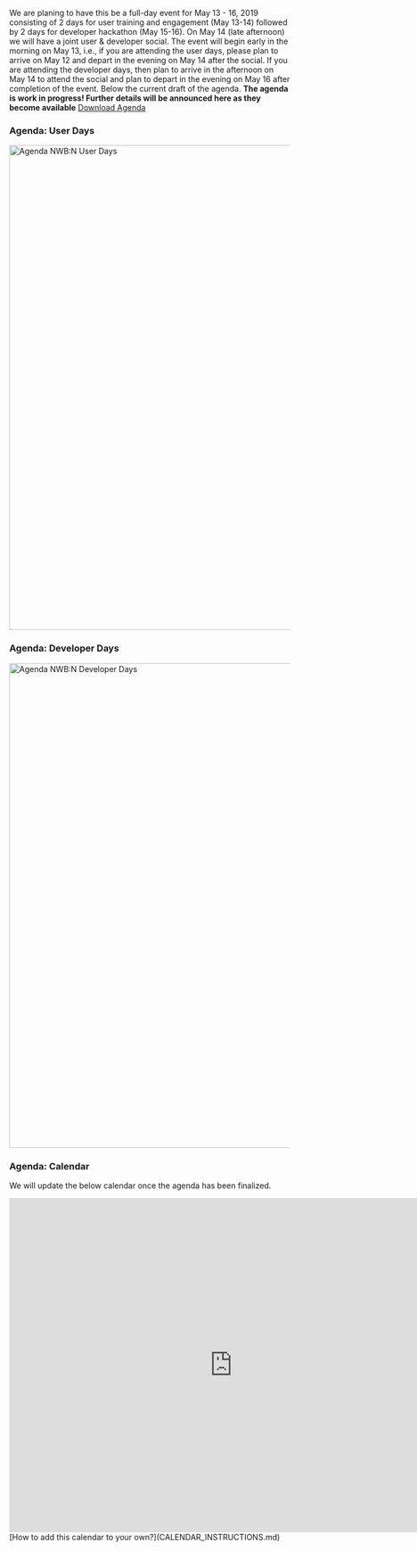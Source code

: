 We are planing to have this be a full-day event for May 13 - 16, 2019 consisting of 2 days for user training and engagement (May 13-14) followed by 2 days for developer hackathon (May 15-16). On May 14 (late afternoon) we will have a joint user & developer social. The event will begin early in the morning on May 13, i.e., if you are attending the user days, please plan to arrive on May 12 and depart in the evening on May 14 after the social. If you are attending the developer days, then plan to arrive in the afternoon on May 14 to attend the social and plan to depart in the evening on May 16 after completion of the event. Below the current draft of the agenda. **The agenda is work in progress! Further details will be announced here as they become available** [Download Agenda](agenda/agenda_nwbn_hackathon_2019_DRAFT_041519.pdf)

### Agenda: User Days

<a href="agenda/agenda_nwbn_hackathon_2019_DRAFT_041519.pdf"><img align="center" alt="Agenda NWB:N User Days" src="agenda/agenda_nwbn_userdays_2019_DRAFT_041519.png" width="870"></a>

### Agenda: Developer Days

<a href="agenda/agenda_nwbn_hackathon_2019_DRAFT_041519.pdf"><img align="center" alt="Agenda NWB:N Developer Days" src="agenda/agenda_nwbn_userdays_2019_DRAFT_041519.png" width="870"></a>

### Agenda: Calendar

We will update the below calendar once the agenda has been finalized.

<iframe src="https://calendar.google.com/calendar/embed?mode=AGENDA&amp;height=600&amp;wkst=1&amp;bgcolor=%23FFFFFF&amp;src=lbl.gov_6b2ckprkr6s7eojvefua4a89a4%40group.calendar.google.com&amp;color=%23333333&amp;ctz=America%2FNew_York" style="border-width:0" width="800" height="600" frameborder="0" scrolling="no"></iframe>
[How to add this calendar to your own?](CALENDAR_INSTRUCTIONS.md)

